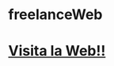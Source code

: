 # freelanceWeb

<!-- agregar un enlace para mostrar la web -->
#  [Visita la Web!!](https://web-eduardor9.netlify.app/)